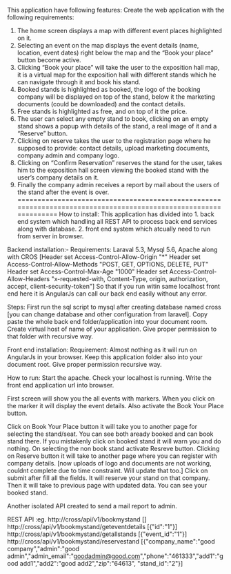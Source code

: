 This application have following features:
Create the web application with the following requirements:

1. The home screen displays a map with different event places highlighted on it.
2. Selecting an event on the map displays the event details (name, location, event dates) right below the map and the “Book your place” button become active.
3. Clicking “Book your place” will take the user to the exposition hall map, it is a virtual map for the exposition hall with different stands which he can navigate through it and book his stand.
4. Booked stands is highlighted as booked, the logo of the booking company will be displayed on top of the stand, below it the marketing documents (could be downloaded) and the contact details.
5. Free stands is highlighted as free, and on top of it the price.
6. The user can select any empty stand to book, clicking on an empty stand shows a popup with details of the stand, a real image of it and a “Reserve” button.
7. Clicking on reserve takes the user to the registration page where he supposed to provide: contact details, upload marketing documents, company admin and company logo.
8. Clicking on “Confirm Reservation” reserves the stand for the user, takes him to the exposition hall screen viewing the booked stand with the user’s company details on it.
9. Finally the company admin receives a report by mail about the users of the stand after the event is over.
================================================================================================================
How to install:
This application has divided into 1. back end system which handling all REST API to process back end services along with database. 2. front end system which atcually need to run from server in browser.

Backend installation:-
Requirements:
Laraval 5.3, Mysql 5.6, Apache along with CROS [Header set Access-Control-Allow-Origin "*"
                                                Header set Access-Control-Allow-Methods "POST, GET, OPTIONS, DELETE, PUT"
                                                Header set Access-Control-Max-Age "1000"
                                                Header set Access-Control-Allow-Headers "x-requested-with, Content-Type, origin, authorization, accept, client-security-token"]
So that if you run witin same localhost front end here it is AngularJs can call our back end easily without any error.

Steps:
First run the sql script to mysql after creating database named cross [you can change database and other configuration from laravel].
Copy paste the whole back end folder/application into your document room.
Create virtual host of name of your application.
Give proper permission to that folder with recursive way.

Front end installation:
Requirement:
Almost nothing as it will run on AngularJs in your browser.
Keep this application folder also into your document root.
Give proper permission recursive way.

How to run:
Start the apache. Check your localhost is running.
Write the front end application url into browser.

First screen will show you the all events with markers. When you click on the marker it will display the event details. Also activate the Book Your Place button.

Click on Book Your Place button it will take you to another page for selecting the stand/seat.
You can see both aready booked and can book stand there. If you mistakenly click on booked stand it will warn you and do nothing.
On selecting the non book stand activate Resreve button.
Clicking on Reserve button it will take to another page where you can register with company details. [now uploads of logo and documents are not working, couldnt complete due to time constraint. Will update that too.]
Click on submit after fill all the fields. It will reserve your stand on that company. Then it will take to previous page with updated data. You can see your booked stand.

Another isolated API created to send a mail report to admin.

REST API :eg.
http://cross/api/v1/bookmystand
[]
http://cross/api/v1/bookmystand/geteventdetails
[{"id":"1"}]
http://cross/api/v1/bookmystand/getallstands
[{"event_id":"1"}]
http://cross/api/v1/bookmystand/reservestand
[{"company_name":"good company","admin":"good admin","admin_email":"goodadmin@good.com","phone":"461333","add1":"good add1","add2":"good add2","zip":"64613", "stand_id":"2"}]


